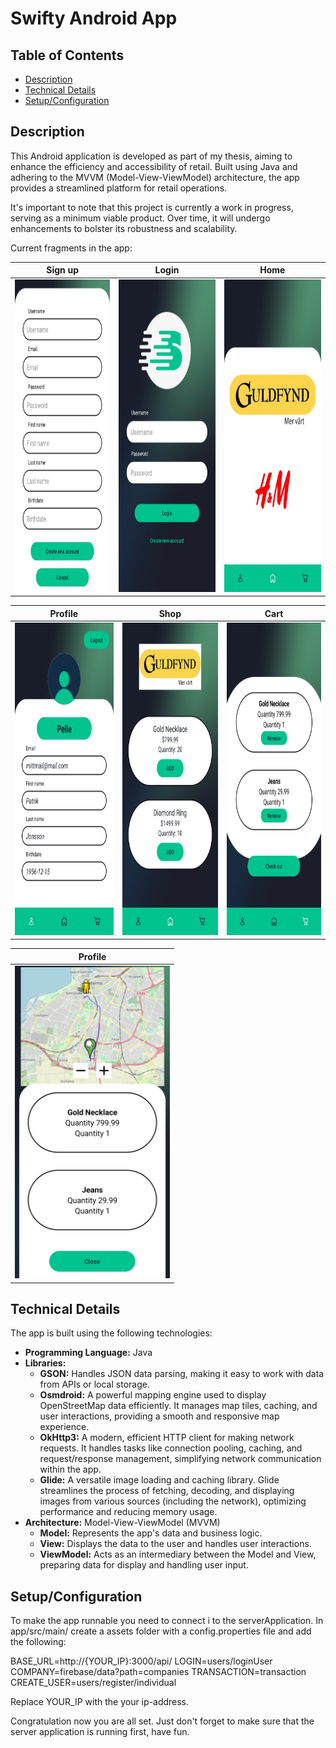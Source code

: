 # Swifty Android App

## Table of Contents

- [Description](#description)
- [Technical Details](#technical-details)
- [Setup/Configuration](#setupconfiguration)

## Description

This Android application is developed as part of my thesis, aiming to enhance the efficiency and
accessibility of retail. Built using Java and adhering to the MVVM (Model-View-ViewModel)
architecture, the app provides a streamlined platform for retail operations.

It's important to note that this project is currently a work in progress, serving as a minimum
viable product. Over
time, it will undergo enhancements to bolster its robustness and scalability.

Current fragments in the app:

| Sign up                 | Login                    | Home                    |
| ------------------------ | ------------------------ | ------------------------ |
|  <img src="./app/screenshots/signup.jpg" alt="Sign up Screen" height="500"> | <img src="./app/screenshots/login.jpg" alt="Login Screen" height="500"> | <img src="./app/screenshots/home.jpg" alt="Home Screen" height="500"> |

| Profile                 | Shop                    | Cart                    |
| ------------------------ | ------------------------ | ------------------------ |
|  <img src="./app/screenshots/profile.jpg" alt="Profile Screen" height="500"> | <img src="./app/screenshots/shop.jpg" alt="Shop Screen" height="500"> | <img src="./app/screenshots/cart.jpg" alt="Cart Screen" height="500"> |

| Profile                 |
| ------------------------ |
|  <img src="./app/screenshots/deliver.jpg" alt="Deliver Screen" height="500"> |

## Technical Details

The app is built using the following technologies:

* **Programming Language:** Java
* **Libraries:**
    * **GSON:**  Handles JSON data parsing, making it easy to work with data from APIs or local
      storage.
    * **Osmdroid:**  A powerful mapping engine used to display OpenStreetMap data efficiently. It
      manages map tiles, caching, and user interactions, providing a smooth and responsive map
      experience.
    * **OkHttp3:**  A modern, efficient HTTP client for making network requests. It handles tasks
      like connection pooling, caching, and request/response management, simplifying network
      communication within the app.
    * **Glide:**  A versatile image loading and caching library. Glide streamlines the process of
      fetching, decoding, and displaying images from various sources (including the network),
      optimizing performance and reducing memory usage.
* **Architecture:** Model-View-ViewModel (MVVM)
    * **Model:** Represents the app's data and business logic.
    * **View:**  Displays the data to the user and handles user interactions.
    * **ViewModel:** Acts as an intermediary between the Model and View, preparing data for display
      and handling user input.

## Setup/Configuration

To make the app runnable you need to connect i to the serverApplication. In app/src/main/ create a
assets folder with a config.properties file and add the following:

BASE_URL=http://{YOUR_IP}:3000/api/
LOGIN=users/loginUser
COMPANY=firebase/data?path=companies
TRANSACTION=transaction
CREATE_USER=users/register/individual

Replace YOUR_IP with the your ip-address.

Congratulation now you are all set. Just don't forget to make sure that the server application is
running first, have fun.
